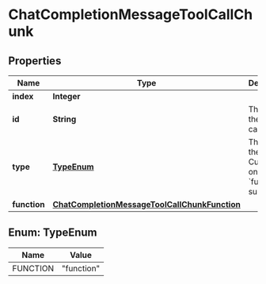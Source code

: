 

# ChatCompletionMessageToolCallChunk


## Properties

| Name | Type | Description | Notes |
|------------ | ------------- | ------------- | -------------|
|**index** | **Integer** |  |  |
|**id** | **String** | The ID of the tool call. |  [optional] |
|**type** | [**TypeEnum**](#TypeEnum) | The type of the tool. Currently, only &#x60;function&#x60; is supported. |  [optional] |
|**function** | [**ChatCompletionMessageToolCallChunkFunction**](ChatCompletionMessageToolCallChunkFunction.md) |  |  [optional] |



## Enum: TypeEnum

| Name | Value |
|---- | -----|
| FUNCTION | &quot;function&quot; |



